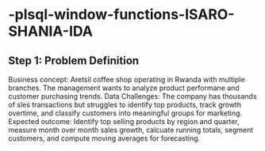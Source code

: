 # -plsql-window-functions-ISARO-SHANIA-IDA
## Step 1: Problem Definition
Business concept: Aretsil coffee shop operating in Rwanda with multiple branches. The management wants to analyze product performane and customer purchasing trends.
Data Challenges: The company has thousands of sles transactions but struggles to identify top products, track growth overtime, and classify customers into meaningful groups for marketing.
Expected outcome: Identify top selling products by region and quarter, measure month over month sales growth, calcuate running totals, segment customers, and compute moving averages for forecasting.

